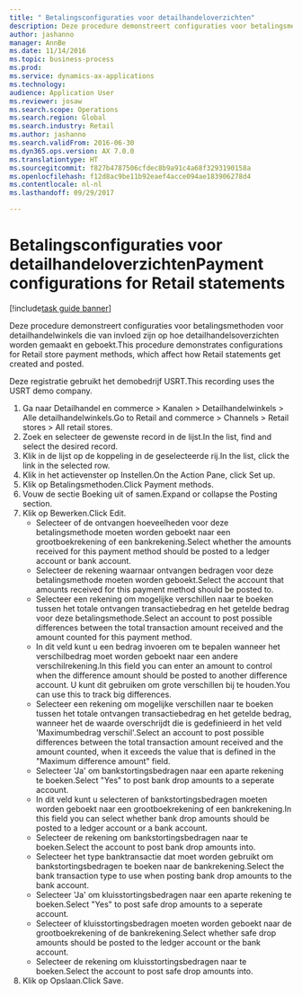 ```yaml
--- 
title: " Betalingsconfiguraties voor detailhandeloverzichten"
description: Deze procedure demonstreert configuraties voor betalingsmethoden voor detailhandelwinkels die van invloed zijn op hoe detailhandelsoverzichten worden gemaakt en geboekt.
author: jashanno
manager: AnnBe
ms.date: 11/14/2016
ms.topic: business-process
ms.prod: 
ms.service: dynamics-ax-applications
ms.technology: 
audience: Application User
ms.reviewer: josaw
ms.search.scope: Operations
ms.search.region: Global
ms.search.industry: Retail
ms.author: jashanno
ms.search.validFrom: 2016-06-30
ms.dyn365.ops.version: AX 7.0.0
ms.translationtype: HT
ms.sourcegitcommit: f827b4787506cfdec8b9a91c4a68f3293190158a
ms.openlocfilehash: f12d8ac9be11b92eaef4acce094ae183906278d4
ms.contentlocale: nl-nl
ms.lasthandoff: 09/29/2017

---
```

# <a name="payment-configurations-for-retail-statements"></a><span data-ttu-id="b921d-103"> Betalingsconfiguraties voor detailhandeloverzichten</span><span class="sxs-lookup"><span data-stu-id="b921d-103">Payment configurations for Retail statements</span></span>

[!include[task guide banner](../includes/task-guide-banner.md)]

<span data-ttu-id="b921d-104">Deze procedure demonstreert configuraties voor betalingsmethoden voor detailhandelwinkels die van invloed zijn op hoe detailhandelsoverzichten worden gemaakt en geboekt.</span><span class="sxs-lookup"><span data-stu-id="b921d-104">This procedure demonstrates configurations for Retail store payment methods, which affect how Retail statements get created and posted.</span></span>

<span data-ttu-id="b921d-105">Deze registratie gebruikt het demobedrijf USRT.</span><span class="sxs-lookup"><span data-stu-id="b921d-105">This recording uses the USRT demo company.</span></span>

1. <span data-ttu-id="b921d-106">Ga naar Detailhandel en commerce > Kanalen > Detailhandelwinkels > Alle detailhandelwinkels.</span><span class="sxs-lookup"><span data-stu-id="b921d-106">Go to Retail and commerce > Channels > Retail stores > All retail stores.</span></span>
2. <span data-ttu-id="b921d-107">Zoek en selecteer de gewenste record in de lijst.</span><span class="sxs-lookup"><span data-stu-id="b921d-107">In the list, find and select the desired record.</span></span>
3. <span data-ttu-id="b921d-108">Klik in de lijst op de koppeling in de geselecteerde rij.</span><span class="sxs-lookup"><span data-stu-id="b921d-108">In the list, click the link in the selected row.</span></span>
4. <span data-ttu-id="b921d-109">Klik in het actievenster op Instellen.</span><span class="sxs-lookup"><span data-stu-id="b921d-109">On the Action Pane, click Set up.</span></span>
5. <span data-ttu-id="b921d-110">Klik op Betalingsmethoden.</span><span class="sxs-lookup"><span data-stu-id="b921d-110">Click Payment methods.</span></span>
6. <span data-ttu-id="b921d-111">Vouw de sectie Boeking uit of samen.</span><span class="sxs-lookup"><span data-stu-id="b921d-111">Expand or collapse the Posting section.</span></span>
7. <span data-ttu-id="b921d-112">Klik op Bewerken.</span><span class="sxs-lookup"><span data-stu-id="b921d-112">Click Edit.</span></span>
    * <span data-ttu-id="b921d-113">Selecteer of de ontvangen hoeveelheden voor deze betalingsmethode moeten worden geboekt naar een grootboekrekening of een bankrekening.</span><span class="sxs-lookup"><span data-stu-id="b921d-113">Select whether the amounts received for this payment method should be posted to a ledger account or bank account.</span></span>  
    * <span data-ttu-id="b921d-114">Selecteer de rekening waarnaar ontvangen bedragen voor deze betalingsmethode moeten worden geboekt.</span><span class="sxs-lookup"><span data-stu-id="b921d-114">Select the account that amounts received for this payment method should be posted to.</span></span>  
    * <span data-ttu-id="b921d-115">Selecteer een rekening om mogelijke verschillen naar te boeken tussen het totale ontvangen transactiebedrag en het getelde bedrag voor deze betalingsmethode.</span><span class="sxs-lookup"><span data-stu-id="b921d-115">Select an account to post possible differences between the total transaction amount received and the amount counted for this payment method.</span></span>  
    * <span data-ttu-id="b921d-116">In dit veld kunt u een bedrag invoeren om te bepalen wanneer het verschilbedrag moet worden geboekt naar een andere verschilrekening.</span><span class="sxs-lookup"><span data-stu-id="b921d-116">In this field you can enter an amount to control when the difference amount should be posted to another difference account.</span></span> <span data-ttu-id="b921d-117">U kunt dit gebruiken om grote verschillen bij te houden.</span><span class="sxs-lookup"><span data-stu-id="b921d-117">You can use this to track big differences.</span></span>  
    * <span data-ttu-id="b921d-118">Selecteer een rekening om mogelijke verschillen naar te boeken tussen het totale ontvangen transactiebedrag en het getelde bedrag, wanneer het de waarde overschrijdt die is gedefinieerd in het veld 'Maximumbedrag verschil'.</span><span class="sxs-lookup"><span data-stu-id="b921d-118">Select an account to post possible differences between the total transaction amount received and the amount counted, when it exceeds the value that is defined in the "Maximum difference amount" field.</span></span>  
    * <span data-ttu-id="b921d-119">Selecteer 'Ja' om bankstortingsbedragen naar een aparte rekening te boeken.</span><span class="sxs-lookup"><span data-stu-id="b921d-119">Select "Yes" to post bank drop amounts to a seperate account.</span></span>  
    * <span data-ttu-id="b921d-120">In dit veld kunt u selecteren of bankstortingsbedragen moeten worden geboekt naar een grootboekrekening of een bankrekening.</span><span class="sxs-lookup"><span data-stu-id="b921d-120">In this field you can select whether bank drop amounts should be posted to a ledger account or a bank account.</span></span>  
    * <span data-ttu-id="b921d-121">Selecteer de rekening om bankstortingsbedragen naar te boeken.</span><span class="sxs-lookup"><span data-stu-id="b921d-121">Select the account to post bank drop amounts into.</span></span>  
    * <span data-ttu-id="b921d-122">Selecteer het type banktransactie dat moet worden gebruikt om bankstortingsbedragen te boeken naar de bankrekening.</span><span class="sxs-lookup"><span data-stu-id="b921d-122">Select the bank transaction type to use when posting bank drop amounts to the bank account.</span></span>  
    * <span data-ttu-id="b921d-123">Selecteer 'Ja' om kluisstortingsbedragen naar een aparte rekening te boeken.</span><span class="sxs-lookup"><span data-stu-id="b921d-123">Select "Yes" to post safe drop amounts to a seperate account.</span></span>  
    * <span data-ttu-id="b921d-124">Selecteer of kluisstortingsbedragen moeten worden geboekt naar de grootboekrekening of de bankrekening.</span><span class="sxs-lookup"><span data-stu-id="b921d-124">Select whether safe drop amounts should be posted to the ledger account or the bank account.</span></span>  
    * <span data-ttu-id="b921d-125">Selecteer de rekening om kluisstortingsbedragen naar te boeken.</span><span class="sxs-lookup"><span data-stu-id="b921d-125">Select the account to post safe drop amounts into.</span></span>  
8. <span data-ttu-id="b921d-126">Klik op Opslaan.</span><span class="sxs-lookup"><span data-stu-id="b921d-126">Click Save.</span></span>


